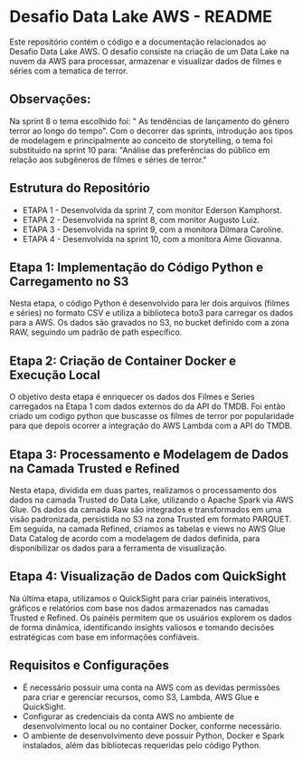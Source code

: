 # Desafio Data Lake AWS - README

Este repositório contém o código e a documentação relacionados ao Desafio Data Lake AWS. O desafio consiste na criação de um Data Lake na nuvem da AWS para processar, armazenar e visualizar dados de filmes e séries com a tematica de terror.

## Observações:

Na sprint 8 o tema escolhido foi: " As tendências de lançamento do gênero terror ao longo do tempo". Com o decorrer das sprints, introdução aos tipos de modelagem e principalmente ao conceito de storytelling, o tema foi substituido na sprint 10 para: "Análise das preferências do público em relação aos subgêneros de filmes e séries de terror."

## Estrutura do Repositório

 - ETAPA 1 - Desenvolvida da sprint 7, com monitor Ederson Kamphorst.
 - ETAPA 2 - Desenvolvida na sprint 8, com monitor Augusto Luiz. 
 - ETAPA 3 - Desenvolvida na sprint 9, com a monitora Dilmara Caroline.
 - ETAPA 4 - Desenvolvida na sprint 10, com a monitora Aime Giovanna.

## Etapa 1: Implementação do Código Python e Carregamento no S3

Nesta etapa,  o código Python é desenvolvido para ler dois arquivos (filmes e séries) no formato CSV e utiliza a biblioteca boto3 para carregar os dados para a AWS. Os dados são gravados no S3, no bucket definido com a zona RAW, seguindo um padrão de path específico.

## Etapa 2: Criação de Container Docker e Execução Local

O objetivo desta etapa é enriquecer os dados dos Filmes e Series carregados na Etapa 1 com dados externos do da API do TMDB. Foi então criado um codigo python que buscasse os filmes de terror por popularidade para que depois ocorrer a integração do AWS Lambda com a API do TMDB.

## Etapa 3: Processamento e Modelagem de Dados na Camada Trusted e Refined

Nesta etapa, dividida em duas partes, realizamos o processamento dos dados na camada Trusted do Data Lake, utilizando o Apache Spark via AWS Glue. Os dados da camada Raw são integrados e transformados em uma visão padronizada, persistida no S3 na zona Trusted em formato PARQUET. Em seguida, na camada Refined, criamos as tabelas e views no AWS Glue Data Catalog de acordo com a modelagem de dados definida, para disponibilizar os dados para a ferramenta de visualização.

## Etapa 4: Visualização de Dados com QuickSight

Na última etapa, utilizamos o QuickSight para criar painéis interativos, gráficos e relatórios com base nos dados armazenados nas camadas Trusted e Refined. Os painéis permitem que os usuários explorem os dados de forma dinâmica, identificando insights valiosos e tomando decisões estratégicas com base em informações confiáveis.


## Requisitos e Configurações

- É necessário possuir uma conta na AWS com as devidas permissões para criar e gerenciar recursos, como S3, Lambda, AWS Glue e QuickSight.
- Configurar as credenciais da conta AWS no ambiente de desenvolvimento local ou no container Docker, conforme necessário.
- O ambiente de desenvolvimento deve possuir Python, Docker e Spark instalados, além das bibliotecas requeridas pelo código Python.



